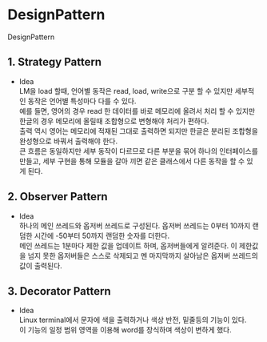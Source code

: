 # DesignPattern
DesignPattern

## 1. Strategy Pattern
- Idea  
LM을 load 할때, 언어별 동작은 read, load, write으로 구분 할 수 있지만 세부적인 동작은 언어별 특성마다 다를 수 있다.  
예를 들면, 영어의 경우 read 한 데이터를 바로 메모리에 올려서 처리 할 수 있지만 한글의 경우 메모리에 올릴때 조합형으로 변형해야 처리가 편하다.  
출력 역시 영어는 메모리에 적재된 그대로 출력하면 되지만 한글은 분리된 조합형을 완성형으로 바꿔서 출력해야 한다.  
큰 흐름은 동일하지만 세부 동작이 다르므로 다른 부분을 묶어 하나의 인터페이스를 만들고, 세부 구현을 통해 모듈을 갈아 끼면 같은 클래스에서 다른 동작을 할 수 있게 된다.  

## 2. Observer Pattern
- Idea  
하나의 메인 쓰레드와 옵저버 쓰레드로 구성된다. 옵저버 쓰레드는 0부터 10까지 랜덤한 시간에 -50부터 50까지 랜덤한 숫자를 더한다.  
메인 쓰레드는 1분마다 제한 값을 업데이트 하며, 옵저버들에게 알려준다. 이 제한값을 넘지 못한 옵저버들은 스스로 삭제되고 멘 마지막까지 살아남은 옵저버 쓰레드의 값이 출력된다.  

## 3. Decorator Pattern
- Idea  
Linux terminal에서 문자에 색을 출력하거나 색상 반전, 밑줄등의 기능이 있다.  
이 기능의 일정 범위 영역을 이용해 word를 장식하며 색상이 변하게 했다.
